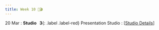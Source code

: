 ```yaml
---
title: Week 10 🎤🎬
---
```


20 Mar
: **Studio &nbsp; 3**{: .label .label-red} Presentation Studio
  : [[Studio Details](https://xiaoganghe.github.io/InVEST-Cities-in-Nature/studio/studio-3)] 
